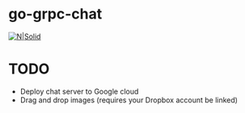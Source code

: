 # go-grpc-chat

[![N|Solid](https://gophercises.com/img/gophercises_jumping.gif)](https://golang.org)

# TODO

  - Deploy chat server to Google cloud
  - Drag and drop images (requires your Dropbox account be linked)
